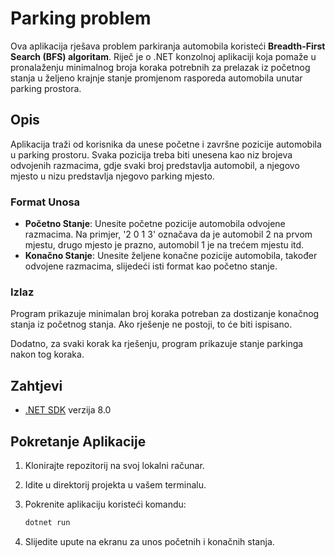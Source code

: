 # Parking problem

Ova aplikacija rješava problem parkiranja automobila koristeći **Breadth-First Search (BFS) algoritam**. Riječ je o .NET konzolnoj aplikaciji koja pomaže u pronalaženju minimalnog broja koraka potrebnih za prelazak iz početnog stanja u željeno krajnje stanje promjenom rasporeda automobila unutar parking prostora.

## Opis

Aplikacija traži od korisnika da unese početne i završne pozicije automobila u parking prostoru. Svaka pozicija treba biti unesena kao niz brojeva odvojenih razmacima, gdje svaki broj predstavlja automobil, a njegovo mjesto u nizu predstavlja njegovo parking mjesto.

### Format Unosa

- **Početno Stanje**: Unesite početne pozicije automobila odvojene razmacima. Na primjer, '2 0 1 3' označava da je automobil 2 na prvom mjestu, drugo mjesto je prazno, automobil 1 je na trećem mjestu itd.
- **Konačno Stanje**: Unesite željene konačne pozicije automobila, također odvojene razmacima, slijedeći isti format kao početno stanje.

### Izlaz

Program prikazuje minimalan broj koraka potreban za dostizanje konačnog stanja iz početnog stanja. Ako rješenje ne postoji, to će biti ispisano.

Dodatno, za svaki korak ka rješenju, program prikazuje stanje parkinga nakon tog koraka.

## Zahtjevi

- [.NET SDK](https://dotnet.microsoft.com/download) verzija 8.0

## Pokretanje Aplikacije

1. Klonirajte repozitorij na svoj lokalni računar.
2. Idite u direktorij projekta u vašem terminalu.
3. Pokrenite aplikaciju koristeći komandu:

    ```bash
    dotnet run
    ```

4. Slijedite upute na ekranu za unos početnih i konačnih stanja.
